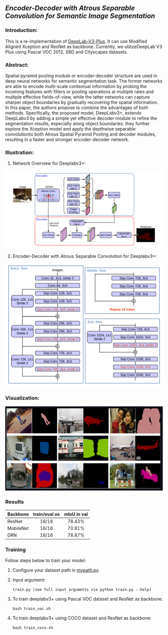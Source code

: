 ## *Encoder-Decoder with Atrous Separable Convolution for Semantic Image Segmentation*

### Introduction: 
This is a re-implementation of [DeepLab-V3-Plus](https://arxiv.org/pdf/1802.02611). It can use Modified Aligned Xception and ResNet as backbone. Currently, we utilizeDeepLab V3 Plus using Pascal VOC 2012, SBD and Cityscapes datasets.

### Abstract:
Spatial pyramid pooling module or encoder-decoder structure are used in deep neural networks for semantic segmentation task. The former networks are able to encode
multi-scale contextual information by probing the incoming features with filters or pooling operations at multiple rates and multiple effective fields-of-view, while the latter networks
can capture sharper object boundaries by gradually recovering the spatial information. In this paper, the authors propose to combine the advantages of both methods. Specifically,
the proposed model, DeepLabv3+, extends DeepLabv3 by adding a simple yet effective decoder module to refine the segmentation results, especially along object boundaries.
they further explore the Xception model and apply the depthwise separable convolutionto both Atrous Spatial Pyramid Pooling and decoder modules, resulting in a faster and
stronger encoder-decoder network.

### Illustration:
1. Network Overview for Deeplabv3+:
<img src="https://github.com/anantalp/DeeplabXception/blob/main/figures/fig1.PNG">

2. Encoder-Decoder with Atrous Separable Convolution for Deeplabv3+:
<img src="https://github.com/anantalp/DeeplabXception/blob/main/figures/fig2.PNG">

### Visualization:
<img src="https://github.com/anantalp/DeeplabXception/blob/main/figures/fig3.PNG">

### Results
| Backbone  | train/eval os  |mIoU in val |
| :-------- | :------------: |:---------: |
| ResNet    | 16/16          | 78.43%     | 
| MobileNet | 16/16          | 70.81%     | 
| DRN       | 16/16          | 78.87%     | 

### Training
Follow steps below to train your model:

1. Configure your dataset path in [mypath.py](https://github.com/anantalp/DeeplabXception/blob/main/mypath.py).

2. Input argument:
    ```Shell
    train.py (see full input arguments via python train.py --help)
    ```

3. To train deeplabv3+ using Pascal VOC dataset and ResNet as backbone:
    ```Shell
    bash train_voc.sh
    ```
4. To train deeplabv3+ using COCO dataset and ResNet as backbone:
    ```Shell
    bash train_coco.sh
    ```    


